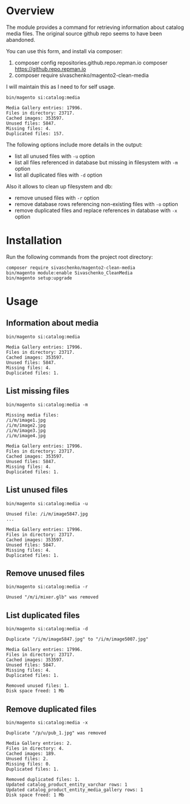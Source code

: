 # Overview

The module provides a command for retrieving information about catalog media files.
The original source github repo seems to have been abandoned.

You can use this form, and install via composer:

1. composer config repositories.github.repo.repman.io composer https://github.repo.repman.io
2. composer require sivaschenko/magento2-clean-media

I will maintain this as I need to for self usage.    

```
bin/magento si:catalog:media

Media Gallery entries: 17996.
Files in directory: 23717.
Cached images: 353597.
Unused files: 5847.
Missing files: 4.
Duplicated files: 157.
```

The following options include more details in the output:
 - list all unused files with `-u` option
 - list all files referenced in database but missing in filesystem with `-m` option
 - list all duplicated files with `-d` option

Also it allows to clean up filesystem and db:
 - remove unused files with `-r` option
 - remove database rows referencing non-existing files with `-o` option
 - remove duplicated files and replace references in database with `-x` option

# Installation

Run the following commands from the project root directory:

```
composer require sivaschenko/magento2-clean-media
bin/magento module:enable Sivaschenko_CleanMedia
bin/magento setup:upgrade
```

# Usage

## Information about media

```
bin/magento si:catalog:media

Media Gallery entries: 17996.
Files in directory: 23717.
Cached images: 353597.
Unused files: 5847.
Missing files: 4.
Duplicated files: 1.
```

## List missing files

```
bin/magento si:catalog:media -m

Missing media files:
/i/m/image1.jpg
/i/m/image2.jpg
/i/m/image3.jpg
/i/m/image4.jpg

Media Gallery entries: 17996.
Files in directory: 23717.
Cached images: 353597.
Unused files: 5847.
Missing files: 4.
Duplicated files: 1.
```

## List unused files

```
bin/magento si:catalog:media -u

Unused file: /i/m/image5847.jpg
...

Media Gallery entries: 17996.
Files in directory: 23717.
Cached images: 353597.
Unused files: 5847.
Missing files: 4.
Duplicated files: 1.
```

## Remove unused files

```
bin/magento si:catalog:media -r

Unused "/m/i/mixer.glb" was removed
```

## List duplicated files

```
bin/magento si:catalog:media -d

Duplicate "/i/m/image5847.jpg" to "/i/m/image5007.jpg"

Media Gallery entries: 17996.
Files in directory: 23717.
Cached images: 353597.
Unused files: 5847.
Missing files: 4.
Duplicated files: 1.

Removed unused files: 1.
Disk space freed: 1 Mb
```

## Remove duplicated files

```
bin/magento si:catalog:media -x

Duplicate "/p/u/pub_1.jpg" was removed

Media Gallery entries: 2.
Files in directory: 4.
Cached images: 189.
Unused files: 2.
Missing files: 0.
Duplicated files: 1.

Removed duplicated files: 1.
Updated catalog_product_entity_varchar rows: 1
Updated catalog_product_entity_media_gallery rows: 1
Disk space freed: 1 Mb
```

